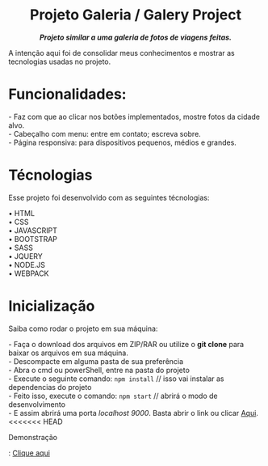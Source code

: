 <h1 align="center">Projeto Galeria / Galery Project</h1>
<p align="center" style="font-weight: bold;font-style: italic;">Projeto similar a uma galeria de fotos de viagens feitas.</p>

A intenção aqui foi de consolidar meus conhecimentos e mostrar as tecnologias usadas no projeto.

<h1>Funcionalidades:</h1> 
- Faz com que ao clicar nos botões implementados, mostre fotos da cidade alvo. <br>
- Cabeçalho com menu: entre em contato; escreva sobre. <br>
- Página responsiva: para dispositivos pequenos, médios e grandes. <br>

<h1>Técnologias</h1>
<p>Esse projeto foi desenvolvido com as seguintes técnologias:</p>
• HTML <br>
• CSS <br>
• JAVASCRIPT <br>
• BOOTSTRAP <br>
• SASS <br>
• JQUERY <br>
• NODE.JS <br>
• WEBPACK <br>

<h1>Inicialização</h1>
<p>Saiba como rodar o projeto em sua máquina:</p>
- Faça o download dos arquivos em ZIP/RAR ou utilize o <strong>git clone</strong> para baixar os arquivos em sua máquina. <br>
- Descompacte em alguma pasta de sua preferência <br>
- Abra o cmd ou powerShell, entre na pasta do projeto <br>
- Execute o seguinte comando: <code>npm install</code> // isso vai instalar as dependencias do projeto <br>
- Feito isso, execute o comando: <code>npm start</code> // abrirá o modo de desenvolvimento <br>
- E assim abrirá uma porta <i>localhost 9000</i>. Basta abrir o link ou clicar <a href="http://localhost:9000/">Aqui</a>. <br>
<<<<<<< HEAD

<p>Demonstração</p>:
<a href="https://github.com/lucascpr94/galery_project/blob/main/src/assets/Galeria%20de%20Fotos%20.gif">Clique aqui</a>

